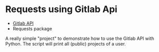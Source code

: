 # Requests using Gitlab Api

- [Gitlab API](https://docs.gitlab.com/ee/api/README.html)
- Requests package

A really simple "project" to demonstrate how to use the Gitlab API with Python. The script will print all (public) projects of a user.
